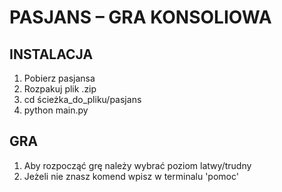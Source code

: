 # PASJANS – GRA KONSOLIOWA

## INSTALACJA
1. Pobierz pasjansa
2. Rozpakuj plik .zip
3. cd ścieżka_do_pliku/pasjans
4. python main.py

## GRA
1. Aby rozpocząć grę należy wybrać poziom latwy/trudny
2. Jeżeli nie znasz komend wpisz w terminalu 'pomoc'
